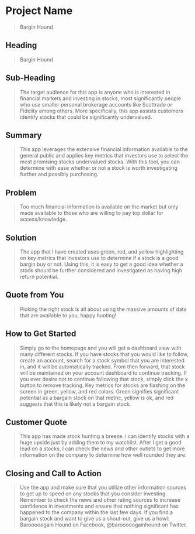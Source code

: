 # Project Name #
>Bargin Hound
<!-- 
> This material was originally posted [here](http://www.quora.com/What-is-Amazons-approach-to-product-development-and-product-management). It is reproduced here for posterities sake.

There is an approach called "working backwards" that is widely used at Amazon. They work backwards from the customer, rather than starting with an idea for a product and trying to bolt customers onto it. While working backwards can be applied to any specific product decision, using this approach is especially important when developing new products or features.

For new initiatives a product manager typically starts by writing an internal press release announcing the finished product. The target audience for the press release is the new/updated product's customers, which can be retail customers or internal users of a tool or technology. Internal press releases are centered around the customer problem, how current solutions (internal or external) fail, and how the new product will blow away existing solutions.

If the benefits listed don't sound very interesting or exciting to customers, then perhaps they're not (and shouldn't be built). Instead, the product manager should keep iterating on the press release until they've come up with benefits that actually sound like benefits. Iterating on a press release is a lot less expensive than iterating on the product itself (and quicker!).

If the press release is more than a page and a half, it is probably too long. Keep it simple. 3-4 sentences for most paragraphs. Cut out the fat. Don't make it into a spec. You can accompany the press release with a FAQ that answers all of the other business or execution questions so the press release can stay focused on what the customer gets. My rule of thumb is that if the press release is hard to write, then the product is probably going to suck. Keep working at it until the outline for each paragraph flows. 

Oh, and I also like to write press-releases in what I call "Oprah-speak" for mainstream consumer products. Imagine you're sitting on Oprah's couch and have just explained the product to her, and then you listen as she explains it to her audience. That's "Oprah-speak", not "Geek-speak".

Once the project moves into development, the press release can be used as a touchstone; a guiding light. The product team can ask themselves, "Are we building what is in the press release?" If they find they're spending time building things that aren't in the press release (overbuilding), they need to ask themselves why. This keeps product development focused on achieving the customer benefits and not building extraneous stuff that takes longer to build, takes resources to maintain, and doesn't provide real customer benefit (at least not enough to warrant inclusion in the press release).
 -->
 
## Heading ##
  > Bargin Hound

## Sub-Heading ##
  > The target audience for this app is anyone who is interested in financial markets and investing in stocks, most significantly people who use smaller personal brokerage accounts like Scottrade or Fidelity among others. More specifically, this app assists customers identify stocks that could be significantly undervalued.

## Summary ##
  > This app leverages the extensive financial information available to the general public and applies key metrics that investors use to select the most promising stocks undervalued stocks. With this tool, you can determine with ease whether or not a stock is worth investigating further and possibly purchasing.

## Problem ##
  > Too much financial information is available on the market but only made available to those who are willing to pay top dollar for access/knowledge.

## Solution ##
  > The app that I have created uses green, red, and yellow highlighting on key metrics that investors use to determine if a stock is a good bargin buy or not. 
  > Using this, it is easy to get a good idea whether a stock should be further considered and investigated as having high return potential.

## Quote from You ##
  > Picking the right stock is all about using the massive amounts of data that are available to you, happy hunting! 

## How to Get Started ##
  > Simply go to the homepage and you will get a dashboard view with many different stocks. If you have stocks that you would like to follow, create an account, 
  > search for a stock symbol that you are interested in, and it will be automatically tracked. From then forward, that stock will be maintained on your 
  > account dashboard to continue tracking. If you ever desire not to continue following that stock, simply click the x button to remove tracking. Key metrics for 
  > stocks are flashing on the screen in green, yellow, and red colors. Green signifies significant potential as a bargain stock on that metric, yellow is ok, and red
  > suggests that this is likely not a bargain stock.

## Customer Quote ##
  > This app has made stock hunting a breeze. I can identify stocks with a huge upside just by adding them to my watchlist. After I get a good lead on a stocks, I can check the news and other outlets to get more information on the company to determine how well rounded they are. 

## Closing and Call to Action ##
  > Use the app and make sure that you utilize other information sources to get up to speed on any stocks that you consider investing. Remember to check the news 
  > and other rating sources to increase confidence in investments and ensure that nothing significant has happened to the company within the last few days. If you
  > find a bargain stock and want to give us a shout-out, give us a howl: Barooooogain Hound on Facebook, @barooooogainhound on Twitter.
